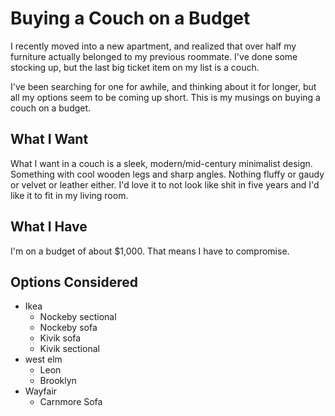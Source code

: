 # Buying a Couch on a Budget

I recently moved into a new apartment, and realized that over half my furniture actually belonged to my previous roommate.  I've done some stocking up, but the last big ticket item on my list is a couch.

I've been searching for one for awhile, and thinking about it for longer, but all my options seem to be coming up short.  This is my musings on buying a couch on a budget.

## What I Want

What I want in a couch is a sleek, modern/mid-century minimalist design.  Something with cool wooden legs and sharp angles.  Nothing fluffy or gaudy or velvet or leather either.  I'd love it to not look like shit in five years and I'd like it to fit in my living room.

## What I Have

I'm on a budget of about $1,000.  That means I have to compromise.  

## Options Considered

* Ikea
  * Nockeby sectional
  * Nockeby sofa
  * Kivik sofa
  * Kivik sectional
* west elm
  * Leon
  * Brooklyn
* Wayfair
  * Carnmore Sofa
